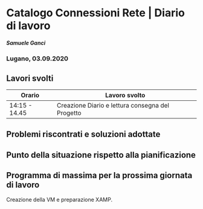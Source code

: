 # Catalogo Connessioni Rete | Diario di lavoro
##### Samuele Ganci
### Lugano, 03.09.2020

## Lavori svolti


|Orario        |Lavoro svolto                                   |
|--------------|------------------------------------------------|
|14:15 - 14.45 |Creazione Diario e lettura consegna del Progetto|

##  Problemi riscontrati e soluzioni adottate


##  Punto della situazione rispetto alla pianificazione


## Programma di massima per la prossima giornata di lavoro
Creazione della VM e preparazione XAMP.
